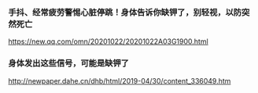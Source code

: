 ### 手抖、经常疲劳警惕心脏停跳！身体告诉你缺钾了，别轻视，以防突然死亡
https://new.qq.com/omn/20201022/20201022A03G1900.html

### 身体发出这些信号，可能是缺钾了
http://newpaper.dahe.cn/dhb/html/2019-04/30/content_336049.htm
